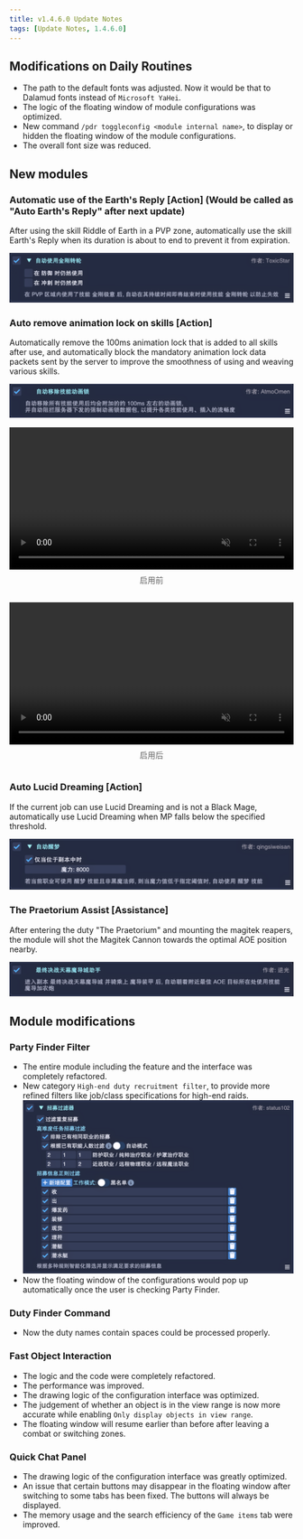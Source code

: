 ```yaml
---
title: v1.4.6.0 Update Notes
tags: [Update Notes, 1.4.6.0]
---
```


## Modifications on Daily Routines

- The path to the default fonts was adjusted. Now it would be that to Dalamud fonts instead of `Microsoft YaHei`.
- The logic of the floating window of module configurations was optimized.
- New command `/pdr toggleconfig <module internal name>`, to display or hidden the floating window of the module configurations.
- The overall font size was reduced.

## New modules

### Automatic use of the Earth's Reply [Action] (Would be called as "Auto Earth's Reply" after next update)

After using the skill Riddle of Earth in a PVP zone, automatically use the skill Earth's Reply when its duration is about to end to prevent it from expiration.

![AutoUseEarthsReply](/assets/Changelog/1.4.6.0/AutoUseEarthsReply.png)

### Auto remove animation lock on skills [Action]

Automatically remove the 100ms animation lock that is added to all skills after use, and automatically block the mandatory animation lock data packets sent by the server to improve the smoothness of using and weaving various skills.

![AutoRemoveAnimationLockPunishment-Config](/assets/Changelog/1.4.6.0/AutoRemoveAnimationLockPunishment-Config.png)

<div style="display: flex; gap: 1rem; justify-content: center; flex-wrap: wrap;">
  <div style="flex: 1 1 45%; min-width: 280px;">
    <video autoplay loop muted playsinline 
           style="width: 100%; max-width: 600px; display: block; margin: auto;">
      <source src="/assets/Changelog/1.4.6.0/AutoRemoveAnimationLockPunishment-Before.mp4" type="video/mp4">
    </video>
    <p style="text-align: center; color: #666; margin-top: 0.5rem;">启用前</p>
  </div>
  <div style="flex: 1 1 45%; min-width: 280px;">
    <video autoplay loop muted playsinline 
           style="width: 100%; max-width: 600px; display: block; margin: auto;">
      <source src="/assets/Changelog/1.4.6.0/AutoRemoveAnimationLockPunishment-After.mp4" type="video/mp4">
    </video>
    <p style="text-align: center; color: #666; margin-top: 0.5rem;">启用后</p>
  </div>
</div>

### Auto Lucid Dreaming [Action]

If the current job can use Lucid Dreaming and is not a Black Mage, automatically use Lucid Dreaming when MP falls below the specified threshold.

![AutoLucidDreaming](/assets/Changelog/1.4.6.0/AutoLucidDreaming.png)

### The Praetorium Assist [Assistance]

After entering the duty "The Praetorium" and mounting the magitek reapers, the module will shot the Magitek Cannon towards the optimal AOE position nearby.

![ThePraetoriumHelper](/assets/Changelog/1.4.6.0/ThePraetoriumHelper.png)

## Module modifications

### Party Finder Filter

- The entire module including the feature and the interface was completely refactored.
- New category `High-end duty recruitment filter`, to provide more refined filters like job/class specifications for high-end raids.
![PartyFinderFilter](/assets/Changelog/1.4.6.0/PartyFinderFilter.png)
- Now the floating window of the configurations would pop up automatically once the user is checking Party Finder.

### Duty Finder Command

- Now the duty names contain spaces could be processed properly.

### Fast Object Interaction

- The logic and the code were completely refactored.
- The performance was improved.
- The drawing logic of the configuration interface was optimized.
- The judgement of whether an object is in the view range is now more accurate while enabling `Only display objects in view range`.
- The floating window will resume earlier than before after leaving a combat or switching zones.

### Quick Chat Panel

- The drawing logic of the configuration interface was greatly optimized.
- An issue that certain buttons may disappear in the floating window after switching to some tabs has been fixed. The buttons will always be displayed.
- The memory usage and the search efficiency of the `Game items` tab were improved. 


